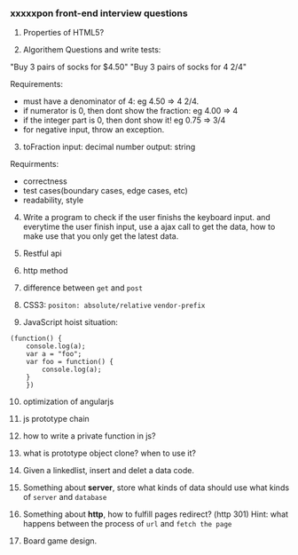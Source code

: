 ### xxxxxpon front-end interview questions

1. Properties of HTML5?

2. Algorithem Questions and write tests:

"Buy 3 pairs of socks for $4.50"
"Buy 3 pairs of socks for 4 2/4"

Requirements:

- must have a denominator of 4: eg 4.50 => 4 2/4.
- if numerator is 0, then dont show the fraction: eg 4.00 => 4
- if the integer part is 0, then dont show it! eg 0.75 => 3/4
- for negative input, throw an exception.

3. toFraction
input: decimal number
output: string

Requirments:
- correctness
- test cases(boundary cases, edge cases, etc)
- readability, style


4. Write a program to check if the user finishs the keyboard input.
and everytime the user finish input, use a ajax call to get the data,
how to make use that you only get the latest data.

5. Restful api



6. http method



7. difference between `get` and `post`



8. CSS3: `positon: absolute/relative` `vendor-prefix`



9. JavaScript hoist situation:
```
(function() {
    console.log(a);
    var a = "foo";
    var foo = function() {
        console.log(a);
    }
    })
```

10. optimization of angularjs

11. js prototype chain

12. how to write a private function in js?

13. what is prototype object clone? when to use it?

14. Given a linkedlist, insert and delet a data code.

15. Something about **server**, store what kinds of data should use
what kinds of `server` and `database`

16. Something about **http**, how to fulfill pages redirect? (http 301)
Hint: what happens between the process of  `url` and `fetch the page`

17. Board game design.